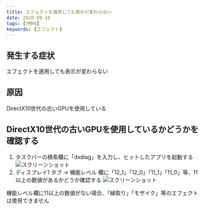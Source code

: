 ```yaml
---
title: エフェクトを適用しても表示が変わらない
date: 2020-08-18
tags: [YMM4]
keywords: [エフェクト]
---
```

## 発生する症状
エフェクトを適用しても表示が変わらない

## 原因
DirectX10世代の古いGPUを使用している

## DirectX10世代の古いGPUを使用しているかどうかを確認する
1. タスクバーの検索欄に「dxdiag」を入力し、ヒットしたアプリを起動する
![スクリーンショット](2769-21.png)
1. ディスプレイ1 タブ → 機能レベル 欄に「12_1」「12_0」「11_1」「11_0」等、11以上の数値があるかどうか確認する
![スクリーンショット](2769-22.png)

機能レベル欄に11以上の数値がない場合、「縁取り」「モザイク」等のエフェクトは使用できません
